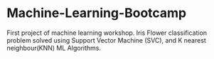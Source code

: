 # Machine-Learning-Bootcamp
First project of machine learning workshop. Iris Flower classification problem solved using Support Vector Machine (SVC), and K nearest neighbour(KNN) ML Algorithms.
